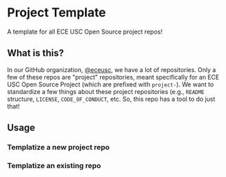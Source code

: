 # Project Template

A template for all ECE USC Open Source project repos! 


## What is this?

In our GitHub organization, [@eceusc](https://github.com/eceusc), we have a lot of repositories. Only a few of these repos are "project" repositories, meant specifically for an ECE USC Open Source Project (which are prefixed with `project-`). We want to standardize a few things about these project repositories (e.g., `README` structure, `LICENSE`, `CODE_OF_CONDUCT`, etc. So, this repo has a tool to do just that!


## Usage

### Templatize a new project repo


### Templatize an existing repo

